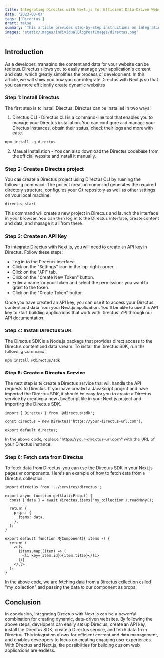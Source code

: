 ```yaml
---
title: Integrating Directus with Next.js for Efficient Data-Driven Websites
date: '2023-03-03'
tags: ['Directus']
draft: false
summary: 'This article provides step-by-step instructions on integrating Directus, an open source headless CMS, with Next.js, a React-based framework. It includes information on installing Directus and creating an API key, installing the Directus SDK, creating a Directus service and fetching data from Directus'
images: 'static/images/individualBlogPostImages/directus.png'
---
```


## Introduction

As a developer, managing the content and data for your website can be tedious. Directus allows you to easily manage your application's content and data, which greatly simplifies the process of development. In this article, we will show you how you can integrate Directus with Next.js so that you can more efficiently create dynamic websites

### Step 1: Install Directus

The first step is to install Directus. Directus can be installed in two ways:

1. Directus CLI - Directus CLI is a command-line tool that enables you to manage your Directus installation. You can configure and manage your Directus instances, obtain their status, check their logs and more with ease.

```
npm install -g directus
```

2. Manual Installation - You can also download the Directus codebase from the official website and install it manually.

### Step 2: Create a Directus project

You can create a Directus project using Directus CLI by running the following command: The project creation command generates the required directory structure, configures your Git repository as well as other settings on your local machine.

```
directus start
```

This command will create a new project in Directus and launch the interface in your browser. You can then log in to the Directus interface, create content and data, and manage it all from there.

### Step 3: Create an API Key

To integrate Directus with Next.js, you will need to create an API key in Directus. Follow these steps:

- Log in to the Directus interface.
- Click on the "Settings" icon in the top-right corner.
- Click on the "API" tab.
- Click on the "Create New Token" button.
- Enter a name for your token and select the permissions you want to grant to the token.
- Click on the "Create Token" button.

Once you have created an API key, you can use it to access your Directus content and data from your Next.js application. You'll be able to use this API key to start building applications that work with Directus' API through our API documentation.

### Step 4: Install Directus SDK

The Directus SDK is a Node.js package that provides direct access to the Directus content and data stream. To install the Directus SDK, run the following command:

```
npm install @directus/sdk
```

### Step 5: Create a Directus Service

The next step is to create a Directus service that will handle the API requests to Directus. If you have created a JavaScript project and have imported the Directus SDK, it should be easy for you to create a Directus service by creating a new JavaScript file in your Next.js project and importing the Directus SDK.

```
import { Directus } from '@directus/sdk';

const directus = new Directus('https://your-directus-url.com');

export default directus;
```

In the above code, replace "https://your-directus-url.com" with the URL of your Directus instance.

### Step 6: Fetch data from Directus

To fetch data from Directus, you can use the Directus SDK in your Next.js pages or components. Here's an example of how to fetch data from a Directus collection:

```
import directus from '../services/directus';

export async function getStaticProps() {
  const { data } = await directus.items('my_collection').readMany();

  return {
    props: {
      items: data,
    },
  };
}

export default function MyComponent({ items }) {
  return (
    <ul>
      {items.map((item) => (
        <li key={item.id}>{item.title}</li>
      ))}
    </ul>
  );
}
```

In the above code, we are fetching data from a Directus collection called "my_collection" and passing the data to our component as props.

## Conclusion

In conclusion, integrating Directus with Next.js can be a powerful combination for creating dynamic, data-driven websites. By following the above steps, developers can easily set up Directus, create an API key, install the Directus SDK, create a Directus service, and fetch data from Directus. This integration allows for efficient content and data management, and enables developers to focus on creating engaging user experiences. With Directus and Next.js, the possibilities for building custom web applications are endless.
